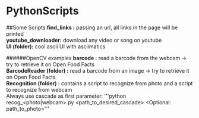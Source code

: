 # PythonScripts
 
##Some Scripts
 **find_links :** passing an url, all links in the page will be printed<br />
 **youtube_downloader:** download any video or song on youtube<br />
 **UI (folder):** cool ascii UI with asciimatics<br />

 ######OpenCV examples
 **barcode :** read a barcode from the webcam -> try to retrieve it on Open Food Facts<br />
 **BarcodeReader (folder) :** read a barcode from an image -> try to retrieve it on Open Food Facts<br />
 **Recognition (folder) :** contains a script to recognize from photo and a script to recognize from webcam<br />
Always use cascade as first parameter:
'''python recog_<photo|webcam>.py <path_to_desired_cascade> <Optional: path_to_photo>'''